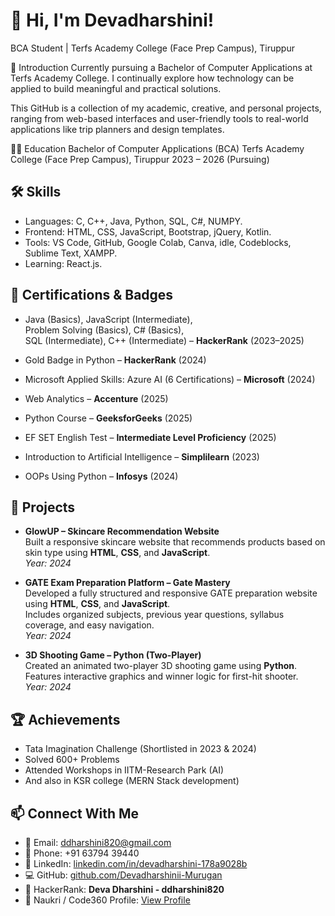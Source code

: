 # 👋 Hi, I'm Devadharshini!

BCA Student | Terfs Academy College (Face Prep Campus), Tiruppur

📘 Introduction
Currently pursuing a Bachelor of Computer Applications at Terfs Academy College.
I continually explore how technology can be applied to build meaningful and practical solutions.

This GitHub is a collection of my academic, creative, and personal projects, ranging from web-based interfaces and user-friendly tools to real-world applications like trip planners and design templates.

🧑‍🎓 Education
Bachelor of Computer Applications (BCA)
Terfs Academy College (Face Prep Campus), Tiruppur
2023 – 2026 (Pursuing)

## 🛠️ Skills
- Languages: C, C++, Java, Python, SQL, C#, NUMPY.
- Frontend: HTML, CSS, JavaScript, Bootstrap, jQuery, Kotlin.
- Tools: VS Code, GitHub, Google Colab, Canva, idle, Codeblocks, Sublime Text, XAMPP.
- Learning: React.js.

## 🧠 Certifications & Badges

- Java (Basics), JavaScript (Intermediate),  
  Problem Solving (Basics), C# (Basics),  
  SQL (Intermediate), C++ (Intermediate) – **HackerRank** (2023–2025)

- Gold Badge in Python – **HackerRank** (2024)

- Microsoft Applied Skills: Azure AI (6 Certifications) – **Microsoft** (2024)

- Web Analytics – **Accenture** (2025)

- Python Course – **GeeksforGeeks** (2025)

- EF SET English Test – **Intermediate Level Proficiency** (2025)

- Introduction to Artificial Intelligence – **Simplilearn** (2023)

- OOPs Using Python – **Infosys** (2024)

## 📁 Projects
- **GlowUP – Skincare Recommendation Website**  
  Built a responsive skincare website that recommends products based on skin type using **HTML**, **CSS**, and **JavaScript**.  
  _Year: 2024_

- **GATE Exam Preparation Platform – Gate Mastery**  
  Developed a fully structured and responsive GATE preparation website using **HTML**, **CSS**, and **JavaScript**.  
  Includes organized subjects, previous year questions, syllabus coverage, and easy navigation.  
  _Year: 2024_

- **3D Shooting Game – Python (Two-Player)**  
  Created an animated two-player 3D shooting game using **Python**.  
  Features interactive graphics and winner logic for first-hit shooter.  
  _Year: 2024_

## 🏆 Achievements
- Tata Imagination Challenge (Shortlisted in 2023 & 2024)
- Solved 600+ Problems
- Attended Workshops in IITM-Research Park (AI)
- And also in KSR college (MERN Stack development)

## 📫 Connect With Me

- 📧 Email: [ddharshini820@gmail.com](mailto:ddharshini820@gmail.com)
- 📱 Phone: +91 63794 39440
- 🔗 LinkedIn: [linkedin.com/in/devadharshini-178a9028b](https://www.linkedin.com/in/devadharshini-178a9028b/)
- 💻 GitHub: [github.com/Devadharshinii-Murugan](https://github.com/Devadharshinii-Murugan)
- 🧠 HackerRank: **Deva Dharshini - ddharshini820**
- 💼 Naukri / Code360 Profile: [View Profile](https://www.naukri.com/code360/profile/c4a2dc07-2e2d-4104-a3bd-fe759bdd442a)
